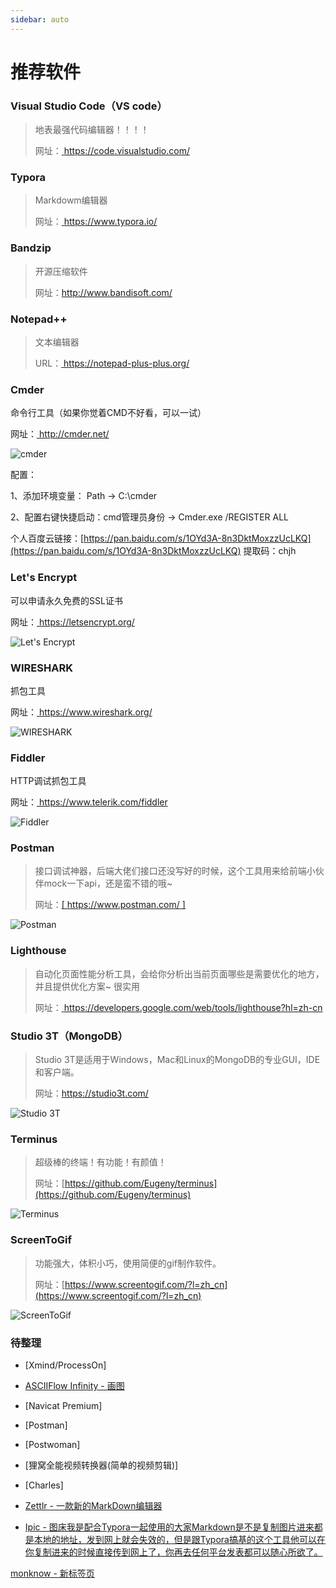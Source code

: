 ```yaml
---
sidebar: auto
---
```

# 推荐软件



###  Visual Studio Code（VS code）
> 地表最强代码编辑器！！！！
>
> 网址：[ https://code.visualstudio.com/ ]( https://code.visualstudio.com/ )


###  Typora 

> Markdowm编辑器
>
> 网址：[ https://www.typora.io/ ]( https://www.typora.io/ )

### Bandzip  

> 开源压缩软件
>
> 网址：[http://www.bandisoft.com/ ](http://www.bandisoft.com/ )

### Notepad++ 

> 文本编辑器
>
>  URL：[ https://notepad-plus-plus.org/ ]( https://notepad-plus-plus.org/ )

### Cmder

命令行工具（如果你觉着CMD不好看，可以一试）

网址：[ http://cmder.net/ ]( http://cmder.net/ )

![cmder](/img/cmder.png)

配置：

1、添加环境变量： Path -> C:\cmder

2、配置右键快捷启动：cmd管理员身份 -> Cmder.exe /REGISTER ALL

个人百度云链接：[https://pan.baidu.com/s/1OYd3A-8n3DktMoxzzUcLKQ](https://pan.baidu.com/s/1OYd3A-8n3DktMoxzzUcLKQ) 提取码：chjh

### Let's Encrypt

可以申请永久免费的SSL证书

网址：[ https://letsencrypt.org/ ]( https://letsencrypt.org/ )

![Let's Encrypt](/img/Let'sEncrypt.png)

### WIRESHARK

抓包工具

网址：[ https://www.wireshark.org/ ]( https://www.wireshark.org/ )

![WIRESHARK](/img/WIRESHARK.png)

### Fiddler 

HTTP调试抓包工具

网址：[ https://www.telerik.com/fiddler ]( https://www.telerik.com/fiddler )

![Fiddler](/img/Fiddler.png)

### Postman

> 接口调试神器，后端大佬们接口还没写好的时候，这个工具用来给前端小伙伴mock一下api，还是蛮不错的哦~
>
>  网址：[[   https://www.postman.com/  ]]( https://www.postman.com/ )

![Postman](/img/Postman.png)


### Lighthouse

>  自动化页面性能分析工具，会给你分析出当前页面哪些是需要优化的地方，并且提供优化方案~ 很实用 
>
> 网址：[ https://developers.google.com/web/tools/lighthouse?hl=zh-cn ]( https://developers.google.com/web/tools/lighthouse?hl=zh-cn )



### Studio 3T（MongoDB）  

> Studio 3T是适用于Windows，Mac和Linux的MongoDB的专业GUI，IDE和客户端。
>
> 网址：[https://studio3t.com/ ](https://studio3t.com/ )


![Studio 3T](/img/Studio3T.png)


### Terminus  

> 超级棒的终端！有功能！有颜值！
>
> 网址：[https://github.com/Eugeny/terminus](https://github.com/Eugeny/terminus)


![Terminus](/img/termius.png)


### ScreenToGif

> 功能强大，体积小巧，使用简便的gif制作软件。
>
> 网址：[https://www.screentogif.com/?l=zh_cn](https://www.screentogif.com/?l=zh_cn)

![ScreenToGif](/img/ScreenToGif.png)


### 待整理

- [Xmind/ProcessOn]

- [ASCIIFlow Infinity - 画图](http://asciiflow.com/)

- [Navicat Premium]

- [Postman]

- [Postwoman]

- [狸窝全能视频转换器(简单的视频剪辑)]

- [Charles]

- [Zettlr - 一款新的MarkDown编辑器](#)

- [Ipic - 图床我是配合Typora一起使用的大家Markdown是不是复制图片进来都是本地的地址，发到网上就会失效的，但是跟Typora搞基的这个工具他可以在你复制进来的时候直接传到网上了，你再去任何平台发表都可以随心所欲了。]()

[monknow - 新标签页](https://www.monknow.com/zh-CN)